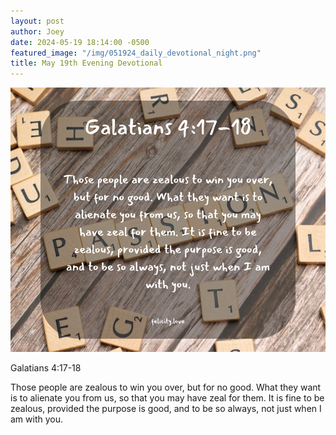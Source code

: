 ```yaml
---
layout: post
author: Joey
date: 2024-05-19 18:14:00 -0500
featured_image: "/img/051924_daily_devotional_night.png"
title: May 19th Evening Devotional
---
```


[![May 19th 2024 - Morning Devotional](/img/051924_daily_devotional_night.png)](/img/051924_daily_devotional_night.png)

Galatians 4:17-18

Those people are zealous to win you over, but for no good. What they want is to alienate you from us, so that you may have zeal for them. It is fine to be zealous, provided the purpose is good, and to be so always, not just when I am with you.